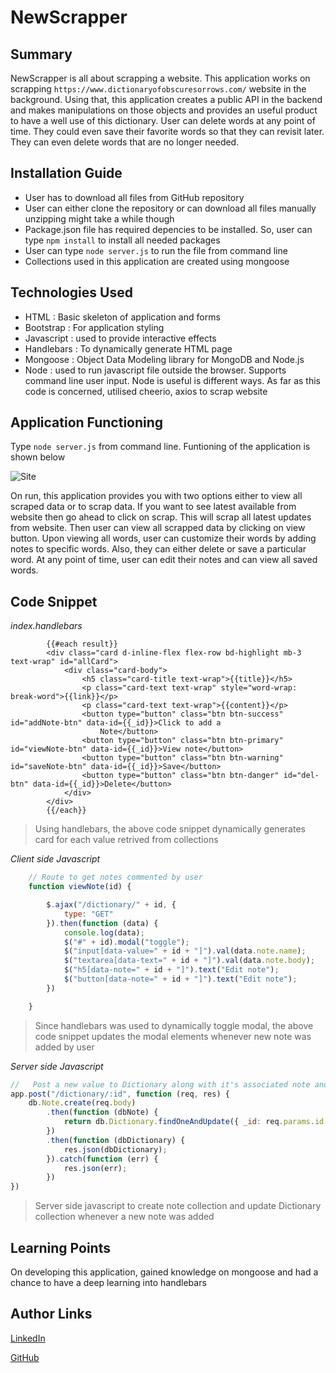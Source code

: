 # NewScrapper

## Summary
NewScrapper is all about scrapping a website. This application works on scrapping `https://www.dictionaryofobscuresorrows.com/` website in the background. Using that, this application creates a public API in the backend and makes manipulations on those objects and provides an useful product to have a well use of this dictionary. User can delete words at any point of time. They could even save their favorite words so that they can revisit later. They can even delete words that are no longer needed.

## Installation Guide
* User has to download all files from GitHub repository
* User can either clone the repository or can download all files manually unzipping might take a while though
* Package.json file has required depencies to be installed. So, user can type `npm install` to install all needed packages
* User can type `node server.js` to run the file from command line
* Collections used in this application are created using mongoose

## Technologies Used
- HTML : Basic skeleton of application and forms
- Bootstrap : For application styling
- Javascript : used to provide interactive effects
- Handlebars : To dynamically generate HTML page
- Mongoose : Object Data Modeling library for MongoDB and Node.js
- Node : used to run javascript file outside the browser. Supports command line user input. Node is useful is different ways. As
far as this code is concerned, utilised cheerio, axios to scrap website

## Application Functioning
Type `node server.js` from command line. Funtioning of the application is shown below

![Site](DictionaryScrapper.gif)

On run, this application provides you with two options either to view all scraped data or to scrap data. If you want to see latest available from website then go ahead to click on scrap. This will scrap all latest updates from website. Then user can view all scrapped data by clicking on view button. Upon viewing all words, user can customize their words by adding notes to specific words. Also, they can either delete or save a particular word. At any point of time, user can edit their notes and can view all saved words.

## Code Snippet
*index.handlebars*

```Handlebars
        {{#each result}}
        <div class="card d-inline-flex flex-row bd-highlight mb-3 text-wrap" id="allCard">
            <div class="card-body">
                <h5 class="card-title text-wrap">{{title}}</h5>
                <p class="card-text text-wrap" style="word-wrap: break-word">{{link}}</p>
                <p class="card-text text-wrap">{{content}}</p>
                <button type="button" class="btn btn-success" id="addNote-btn" data-id={{_id}}>Click to add a
                    Note</button>
                <button type="button" class="btn btn-primary" id="viewNote-btn" data-id={{_id}}>View note</button>
                <button type="button" class="btn btn-warning" id="saveNote-btn" data-id={{_id}}>Save</button>
                <button type="button" class="btn btn-danger" id="del-btn" data-id={{_id}}>Delete</button>
            </div>
        </div>
        {{/each}}
```

> Using handlebars, the above code snippet dynamically generates card for each value retrived from collections

*Client side Javascript*

```Javascript
    // Route to get notes commented by user
    function viewNote(id) {

        $.ajax("/dictionary/" + id, {
            type: "GET"
        }).then(function (data) {
            console.log(data);
            $("#" + id).modal("toggle");
            $("input[data-value=" + id + "]").val(data.note.name);
            $("textarea[data-text=" + id + "]").val(data.note.body);
            $("h5[data-note=" + id + "]").text("Edit note");
            $("button[data-note=" + id + "]").text("Edit note");
        })

    }
```

> Since handlebars was used to dynamically toggle modal, the above code snippet updates the modal elements whenever new note was added by user

*Server side Javascript*

```Javascript
//   Post a new value to Dictionary along with it's associated note and note collections
app.post("/dictionary/:id", function (req, res) {
    db.Note.create(req.body)
        .then(function (dbNote) {
            return db.Dictionary.findOneAndUpdate({ _id: req.params.id }, { note: dbNote._id }, { new: true });
        })
        .then(function (dbDictionary) {
            res.json(dbDictionary);
        }).catch(function (err) {
            res.json(err);
        })
})
```

> Server side javascript to create note collection and update Dictionary collection whenever a new note was added

## Learning Points
On developing this application, gained knowledge on mongoose and had a chance to have a deep learning into handlebars

## Author Links
[LinkedIn](https://www.linkedin.com/in/mahisha-gunasekaran-0a780a88/)

[GitHub](https://github.com/Mahi-Mani)